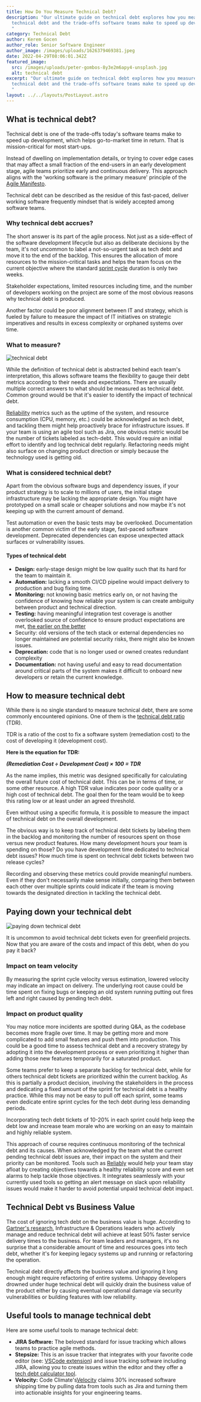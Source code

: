 ```yaml
---
title: How Do You Measure Technical Debt?
description: "Our ultimate guide on technical debt explores how you measure
  technical debt and the trade-offs software teams make to speed up development.
  "
category: Technical Debt
author: Kerem Gocen
author_role: Senior Software Engineer
author_image: /images/uploads/1626379469381.jpeg
date: 2022-04-29T08:06:01.342Z
featured_image:
  src: /images/uploads/peter-gombos-8y3e2m6apy4-unsplash.jpg
  alt: technical debt
excerpt: "Our ultimate guide on technical debt explores how you measure
  technical debt and the trade-offs software teams make to speed up development.
  "
layout: ../../layouts/PostLayout.astro
---
```

## What is technical debt?

Technical debt is one of the trade-offs today's software teams make to speed up development, which helps go-to-market time in return. That is mission-critical for most start-ups.

Instead of dwelling on implementation details, or trying to cover edge cases that may affect a small fraction of the end-users in an early development stage, agile teams prioritize early and continuous delivery. This approach aligns with the 'working software is the primary measure' principle of the [Agile Manifesto](https://www.agilealliance.org/agile101/12-principles-behind-the-agile-manifesto/).

Technical debt can be described as the residue of this fast-paced, deliver working software frequently mindset that is widely accepted among software teams.

### Why technical debt accrues?

The short answer is its part of the agile process. Not just as a side-effect of the software development lifecycle but also as deliberate decisions by the team, it's not uncommon to label a not-so-urgent task as tech debt and move it to the end of the backlog. This ensures the allocation of more resources to the mission-critical tasks and helps the team focus on the current objective where the standard [sprint cycle](https://www.atlassian.com/agile/scrum/sprints) duration is only two weeks.

Stakeholder expectations, limited resources including time, and the number of developers working on the project are some of the most obvious reasons why technical debt is produced.

Another factor could be poor alignment between IT and strategy, which is fueled by failure to measure the impact of IT initiatives on strategic imperatives and results in excess complexity or orphaned systems over time.

### What to measure?

![technical debt](/images/uploads/linkedin-sales-solutions-1a8yp_5msac-unsplash.jpg "technical debt")

While the definition of technical debt is abstracted behind each team's interpretation, this allows software teams the flexibility to gauge their debt metrics according to their needs and expectations. There are usually multiple correct answers to what should be measured as technical debt. Common ground would be that it's easier to identify the impact of technical debt.

[Reliability](https://reliably.com/blog/reliability-testing-for-sre/) metrics such as the uptime of the system, and resource consumption (CPU, memory, etc.) could be acknowledged as tech debt, and tackling them might help proactively brace for infrastructure issues. If your team is using an agile tool such as Jira, one obvious metric would be the number of tickets labeled as tech-debt. This would require an initial effort to identify and log technical debt regularly. Refactoring needs might also surface on changing product direction or simply because the technology used is getting old.

### What is considered technical debt?

Apart from the obvious software bugs and dependency issues, if your product strategy is to scale to millions of users, the initial stage infrastructure may be lacking the appropriate design. You might have prototyped on a small scale or cheaper solutions and now maybe it's not keeping up with the current amount of demand.

Test automation or even the basic tests may be overlooked. Documentation is another common victim of the early stage, fast-paced software development. Deprecated dependencies can expose unexpected attack surfaces or vulnerability issues.

#### Types of technical debt

* **Design:** early-stage design might be low quality such that its hard for the team to maintain it.
* **Automation:** lacking a smooth CI/CD pipeline would impact delivery to production and bug fixing time.
* **Monitoring:** not knowing basic metrics early on, or not having the confidence of knowing how reliable your system is can create ambiguity between product and technical direction.
* **Testing:** having meaningful integration test coverage is another overlooked source of confidence to ensure product expectations are met, [the earlier on the better](https://docs.microsoft.com/en-us/devops/develop/shift-left-make-testing-fast-reliable)
* Security: old versions of the tech stack or external dependencies no longer maintained are potential security risks, there might also be known issues.
* **Deprecation:** code that is no longer used or owned creates redundant complexity
* **Documentation:** not having useful and easy to read documentation around critical parts of the system makes it difficult to onboard new developers or retain the current knowledge.

## How to measure technical debt

While there is no single standard to measure technical debt, there are some commonly encountered opinions. One of them is the [technical debt ratio](https://medium.com/the-andela-way/what-technical-debt-is-and-how-its-measured-ff41603005e3) (TDR).

TDR is a ratio of the cost to fix a software system (remediation cost) to the cost of developing it (development cost).

**Here is the equation for TDR:**

***(Remediation Cost ÷ Development Cost) × 100 = TDR***

As the name implies, this metric was designed specifically for calculating the overall future cost of technical debt. This can be in terms of time, or some other resource. A high TDR value indicates poor code quality or a high cost of technical debt. The goal then for the team would be to keep this rating low or at least under an agreed threshold.

Even without using a specific formula, it is possible to measure the impact of technical debt on the overall development.

The obvious way is to keep track of technical debt tickets by labeling them in the backlog and monitoring the number of resources spent on those versus new product features. How many development hours your team is spending on those? Do you have development time dedicated to technical debt issues? How much time is spent on technical debt tickets between two release cycles?

Recording and observing these metrics could provide meaningful numbers. Even if they don't necessarily make sense initially, comparing them between each other over multiple sprints could indicate if the team is moving towards the designated direction in tackling the technical debt.

## Paying down your technical debt

![paying down technical debt](/images/uploads/ussama-azam-26h317_umym-unsplash.jpg "paying down technical debt")

It is uncommon to avoid technical debt tickets even for greenfield projects. Now that you are aware of the costs and impact of this debt, when do you pay it back?

### Impact on team velocity

By measuring the sprint cycle velocity versus estimation, lowered velocity may indicate an impact on delivery. The underlying root cause could be time spent on fixing bugs or keeping an old system running putting out fires left and right caused by pending tech debt.

### Impact on product quality

You may notice more incidents are spotted during Q&amp;A, as the codebase becomes more fragile over time. It may be getting more and more complicated to add small features and push them into production. This could be a good time to assess technical debt and a recovery strategy by adopting it into the development process or even prioritizing it higher than adding those new features temporarily for a saturated product.

Some teams prefer to keep a separate backlog for technical debt, while for others technical debt tickets are prioritized within the current backlog. As this is partially a product decision, involving the stakeholders in the process and dedicating a fixed amount of the sprint for technical debt is a healthy practice. While this may not be easy to pull off each sprint, some teams even dedicate entire sprint cycles for the tech debt during less demanding periods.

Incorporating tech debt tickets of 10-20% in each sprint could help keep the debt low and increase team morale who are working on an easy to maintain and highly reliable system.

This approach of course requires continuous monitoring of the technical debt and its causes. When acknowledged by the team what the current pending technical debt issues are, their impact on the system and their priority can be monitored. Tools such as [Reliably](https://reliably.com/) would help your team stay afloat by creating objectives towards a healthy reliability score and even set alarms to help tackle those objectives. It integrates seamlessly with your currently used tools so getting an alert message on slack upon reliability issues would make it harder to avoid potential unpaid technical debt impact.

## Technical Debt vs Business Value

The cost of ignoring tech debt on the business value is huge. According to [Gartner's research](https://www.gartner.com/en/publications/how-to-assess-infrastructure-technical-debt-to-prioritize-legacy-modernization-investments), Infrastructure &amp; Operations leaders who actively manage and reduce technical debt will achieve at least 50% faster service delivery times to the business. For team leaders and managers, it's no surprise that a considerable amount of time and resources goes into tech debt, whether it's for keeping legacy systems up and running or refactoring the operation.

Technical debt directly affects the business value and ignoring it long enough might require refactoring of entire systems. Unhappy developers drowned under huge technical debt will quickly drain the business value of the product either by causing eventual operational damage via security vulnerabilities or building features with low reliability.

## Useful tools to manage technical debt

Here are some useful tools to manage technical debt:

* **JIRA Software:** The beloved standard for issue tracking which allows teams to practice agile methods.
* **Stepsize:** This is an issue tracker that integrates with your favorite code editor (see: [VSCode extension](https://marketplace.visualstudio.com/items?itemName=Stepsize.stepsize)) and issue tracking software including JIRA, allowing you to create issues within the editor and they offer a [tech debt calculator tool](https://www.stepsize.com/tech-debt-calculator).
* **Velocity:** Code Climate's[Velocity](https://codeclimate.com/velocity/) claims 30% increased software shipping time by pulling data from tools such as Jira and turning them into actionable insights for your engineering teams.